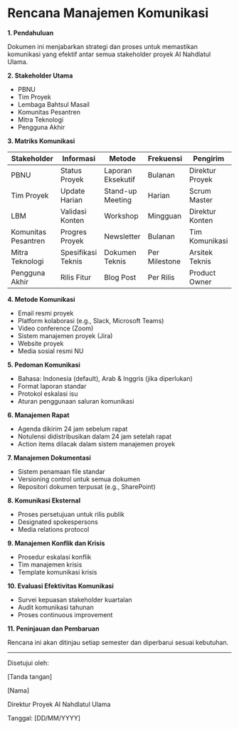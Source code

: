 # Rencana Manajemen Komunikasi

**1. Pendahuluan**

Dokumen ini menjabarkan strategi dan proses untuk memastikan komunikasi yang efektif antar semua stakeholder proyek AI Nahdlatul Ulama.

**2. Stakeholder Utama**

* PBNU
* Tim Proyek
* Lembaga Bahtsul Masail
* Komunitas Pesantren
* Mitra Teknologi
* Pengguna Akhir

**3. Matriks Komunikasi**

| Stakeholder         | Informasi          | Metode            | Frekuensi     | Pengirim        |
| ------------------- | ------------------ | ----------------- | ------------- | --------------- |
| PBNU                | Status Proyek      | Laporan Eksekutif | Bulanan       | Direktur Proyek |
| Tim Proyek          | Update Harian      | Stand-up Meeting  | Harian        | Scrum Master    |
| LBM                 | Validasi Konten    | Workshop          | Mingguan      | Direktur Konten |
| Komunitas Pesantren | Progres Proyek     | Newsletter        | Bulanan       | Tim Komunikasi  |
| Mitra Teknologi     | Spesifikasi Teknis | Dokumen Teknis    | Per Milestone | Arsitek Teknis  |
| Pengguna Akhir      | Rilis Fitur        | Blog Post         | Per Rilis     | Product Owner   |

**4. Metode Komunikasi**

* Email resmi proyek
* Platform kolaborasi (e.g., Slack, Microsoft Teams)
* Video conference (Zoom)
* Sistem manajemen proyek (Jira)
* Website proyek
* Media sosial resmi NU

**5. Pedoman Komunikasi**

* Bahasa: Indonesia (default), Arab & Inggris (jika diperlukan)
* Format laporan standar
* Protokol eskalasi isu
* Aturan penggunaan saluran komunikasi

**6. Manajemen Rapat**

* Agenda dikirim 24 jam sebelum rapat
* Notulensi didistribusikan dalam 24 jam setelah rapat
* Action items dilacak dalam sistem manajemen proyek

**7. Manajemen Dokumentasi**

* Sistem penamaan file standar
* Versioning control untuk semua dokumen
* Repositori dokumen terpusat (e.g., SharePoint)

**8. Komunikasi Eksternal**

* Proses persetujuan untuk rilis publik
* Designated spokespersons
* Media relations protocol

**9. Manajemen Konflik dan Krisis**

* Prosedur eskalasi konflik
* Tim manajemen krisis
* Template komunikasi krisis

**10. Evaluasi Efektivitas Komunikasi**

* Survei kepuasan stakeholder kuartalan
* Audit komunikasi tahunan
* Proses continuous improvement

**11. Peninjauan dan Pembaruan**

Rencana ini akan ditinjau setiap semester dan diperbarui sesuai kebutuhan.

***

Disetujui oleh:

\[Tanda tangan]

\[Nama]

Direktur Proyek AI Nahdlatul Ulama

Tanggal: \[DD/MM/YYYY]

